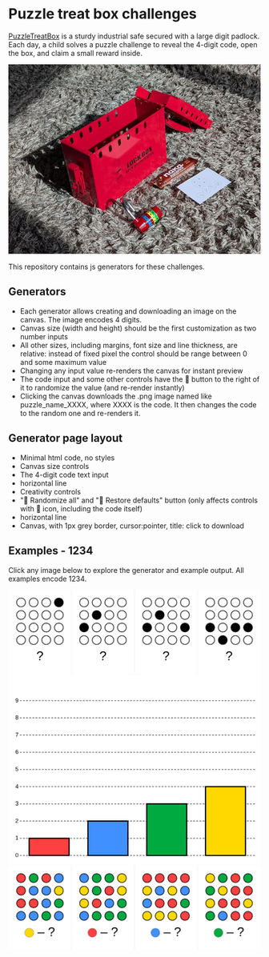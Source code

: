 # Puzzle treat box challenges

[PuzzleTreatBox](https://www.puzzletreatbox.com/) is a sturdy industrial safe secured with a large digit padlock. Each day, a child solves a puzzle challenge to reveal the 4-digit code, open the box, and claim a small reward inside.

![The box](puzzle_treat_box.jpg)

This repository contains js generators for these challenges.

## Generators
- Each generator allows creating and downloading an image on the canvas. The image encodes 4 digits.
- Canvas size (width and height) should be the first customization as two number inputs
- All other sizes, including margins, font size and line thickness, are relative: instead of fixed pixel the control should be range between 0 and some maximum value
- Changing any input value re-renders the canvas for instant preview
- The code input and some other controls have the 🎲 button to the right of it to randomize the value (and re-render instantly)
- Clicking the canvas downloads the .png image named like puzzle_name_XXXX, where XXXX is the code. It then changes the code to the random one and re-renders it.

## Generator page layout
- Minimal html code, no styles
- Canvas size controls
- The 4-digit code text input
- horizontal line
- Creativity controls
- "🎲 Randomize all" and "🔄 Restore defaults" button (only affects controls with 🎲 icon, including the code itself)
- horizontal line
- Canvas, with 1px grey border, cursor:pointer, title: click to download

## Examples - 1234

Click any image below to explore the generator and example output. All examples encode 1234.

[![Circles in grid](01_count_filled_circles_in_grid/count_circles_1234.png)](01_count_filled_circles_in_grid/)
[![Bar chart](03_bar_chart/bar_chart_1234.png)](03_bar_chart/)
[![Colored circles](02_count_filled_circles_with_color/count_circles_color_1234.png)](02_count_filled_circles_with_color/)
